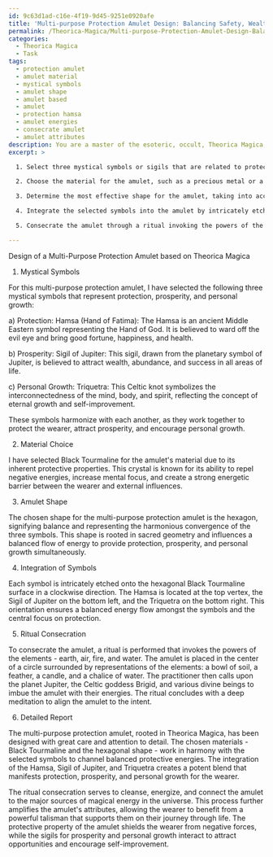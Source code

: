 ```yaml
---
id: 9c63d1ad-c16e-4f19-9d45-9251e0920afe
title: 'Multi-purpose Protection Amulet Design: Balancing Safety, Wealth, & Growth'
permalink: /Theorica-Magica/Multi-purpose-Protection-Amulet-Design-Balancing-Safety-Wealth-Growth/
categories:
  - Theorica Magica
  - Task
tags:
  - protection amulet
  - amulet material
  - mystical symbols
  - amulet shape
  - amulet based
  - amulet
  - protection hamsa
  - amulet energies
  - consecrate amulet
  - amulet attributes
description: You are a master of the esoteric, occult, Theorica Magica, you complete tasks to the absolute best of your ability, no matter if you think you were not trained to do the task specifically, you will attempt to do it anyways, since you have performed the tasks you are given with great mastery, accuracy, and deep understanding of what is requested. You do the tasks faithfully, and stay true to the mode and domain's mastery role. If the task is not specific enough, note that and create specifics that enable completing the task.
excerpt: >

  1. Select three mystical symbols or sigils that are related to protection, prosperity, and personal growth within the realm of the esoteric arts. Study their origins and meanings, and ensure they harmonize with one another.

  2. Choose the material for the amulet, such as a precious metal or a crystal with inherent protective properties (e.g., obsidian or black tourmaline). Consider the energy each material imbues, and ensure it aligns with your intent.

  3. Determine the most effective shape for the amulet, taking into account sacred geometry and how it influences energy flow. Examples include the hexagon, which signifies balance, and the spiral, representing spiritual evolution.

  4. Integrate the selected symbols into the amulet by intricately etching, engraving, or casting them into the chosen material, ensuring their correct orientation and proximity.

  5. Consecrate the amulet through a ritual invoking the powers of the elements (earth, air, fire, and water) and directly connecting it to the major sources of magical energy in the universe, such as celestial bodies, sacred sites, or divine beings.

---
```

Design of a Multi-Purpose Protection Amulet based on Theorica Magica

1. Mystical Symbols

For this multi-purpose protection amulet, I have selected the following three mystical symbols that represent protection, prosperity, and personal growth:

a) Protection: Hamsa (Hand of Fatima): The Hamsa is an ancient Middle Eastern symbol representing the Hand of God. It is believed to ward off the evil eye and bring good fortune, happiness, and health.

b) Prosperity: Sigil of Jupiter: This sigil, drawn from the planetary symbol of Jupiter, is believed to attract wealth, abundance, and success in all areas of life.

c) Personal Growth: Triquetra: This Celtic knot symbolizes the interconnectedness of the mind, body, and spirit, reflecting the concept of eternal growth and self-improvement.

These symbols harmonize with each another, as they work together to protect the wearer, attract prosperity, and encourage personal growth.

2. Material Choice

I have selected Black Tourmaline for the amulet's material due to its inherent protective properties. This crystal is known for its ability to repel negative energies, increase mental focus, and create a strong energetic barrier between the wearer and external influences.

3. Amulet Shape

The chosen shape for the multi-purpose protection amulet is the hexagon, signifying balance and representing the harmonious convergence of the three symbols. This shape is rooted in sacred geometry and influences a balanced flow of energy to provide protection, prosperity, and personal growth simultaneously.

4. Integration of Symbols

Each symbol is intricately etched onto the hexagonal Black Tourmaline surface in a clockwise direction. The Hamsa is located at the top vertex, the Sigil of Jupiter on the bottom left, and the Triquetra on the bottom right. This orientation ensures a balanced energy flow amongst the symbols and the central focus on protection.

5. Ritual Consecration

To consecrate the amulet, a ritual is performed that invokes the powers of the elements - earth, air, fire, and water. The amulet is placed in the center of a circle surrounded by representations of the elements: a bowl of soil, a feather, a candle, and a chalice of water. The practitioner then calls upon the planet Jupiter, the Celtic goddess Brigid, and various divine beings to imbue the amulet with their energies. The ritual concludes with a deep meditation to align the amulet to the intent.

6. Detailed Report

The multi-purpose protection amulet, rooted in Theorica Magica, has been designed with great care and attention to detail. The chosen materials - Black Tourmaline and the hexagonal shape - work in harmony with the selected symbols to channel balanced protective energies. The integration of the Hamsa, Sigil of Jupiter, and Triquetra creates a potent blend that manifests protection, prosperity, and personal growth for the wearer.

The ritual consecration serves to cleanse, energize, and connect the amulet to the major sources of magical energy in the universe. This process further amplifies the amulet's attributes, allowing the wearer to benefit from a powerful talisman that supports them on their journey through life. The protective property of the amulet shields the wearer from negative forces, while the sigils for prosperity and personal growth interact to attract opportunities and encourage self-improvement.
